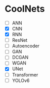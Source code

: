 # CoolNets

- [ ] ANN
- [X] CNN
- [X] RNN
- [ ] ResNet
- [ ] Autoencoder
- [ ] GAN
- [ ] DCGAN
- [ ] WGAN
- [X] UNet
- [ ] Transformer
- [ ] YOLOv6